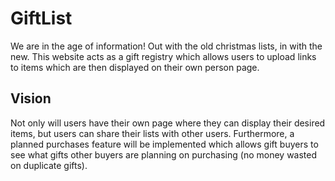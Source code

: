 # GiftList

We are in the age of information! Out with the old christmas lists, in with the new. This website acts as a gift registry which allows users to upload links to items which are then displayed on their own person page.

## Vision

Not only will users have their own page where they can display their desired items, but users can share their lists with other users. Furthermore, a planned purchases feature will be implemented which allows gift buyers to see what gifts other buyers are planning on purchasing (no money wasted on duplicate gifts).
